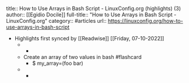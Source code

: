 title:: How to Use Arrays in Bash Script - LinuxConfig.org (highlights) (3)
author:: [[Egidio Docile]]
full-title:: "How to Use Arrays in Bash Script - LinuxConfig.org"
category:: #articles
url:: https://linuxconfig.org/how-to-use-arrays-in-bash-script

- Highlights first synced by [[Readwise]] [[Friday, 07-10-2022]]
	- -
	- Create an array of two values in bash #flashcard
		- $ my_array=(foo bar)
	- -